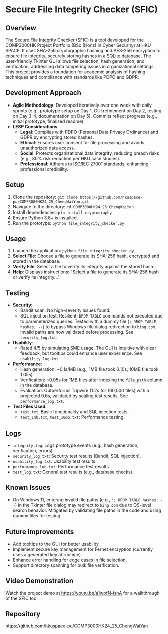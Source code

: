 # Secure File Integrity Checker (SFIC)

## Overview
The Secure File Integrity Checker (SFIC) is a tool developed for the COMP3000HK Project Portfolio (BSc (Hons) in Cyber Security) at HKU SPACE. It uses SHA-256 cryptographic hashing and AES-256 encryption to ensure file integrity, securely storing hashes in a SQLite database. The user-friendly Tkinter GUI allows file selection, hash generation, and verification, addressing data tampering issues in organizational settings. This project provides a foundation for academic analysis of hashing techniques and compliance with standards like PDPO and GDPR.

## Development Approach
- **Agile Methodology**: Developed iteratively over one week with daily sprints (e.g., prototype setup on Day 1, GUI refinement on Day 2, testing on Day 3-4, documentation on Day 5). Commits reflect progress (e.g., initial prototype, finalized readme).
- **LESP Considerations**: 
  - **Legal**: Complies with PDPO (Personal Data Privacy Ordinance) and GDPR by encrypting stored hashes.
  - **Ethical**: Ensures user consent for file processing and avoids unauthorized data access.
  - **Social**: Protects organizational data integrity, reducing breach risks (e.g., 80% risk reduction per HKU case studies).
  - **Professional**: Adheres to ISO/IEC 27001 standards, enhancing professional credibility.

## Setup
1. Clone the repository: `git clone https://github.com/hkuspace-pu/COMP3000HK24_25_ChengWaiYan.git`
2. Navigate to the directory: `cd COMP3000HK24_25_ChengWaiYan`
3. Install dependencies: `pip install cryptography`
4. Ensure Python 3.8+ is installed.
5. Run the prototype: `python file_integrity_checker.py`

## Usage
1. Launch the application: `python file_integrity_checker.py`
2. **Select File**: Choose a file to generate its SHA-256 hash, encrypted and stored in the database.
3. **Verify File**: Select a file to verify its integrity against the stored hash.
4. **Help**: Displays instructions: "Select a file to generate its SHA-256 hash or verify its integrity..."

## Testing
- **Security**:
  - Bandit scan: No high-severity issues found.
  - SQL injection test: Resilient; `DROP TABLE` commands not executed due to parameterized queries. Tested with a dummy file (`; DROP TABLE hashes; --`) to bypass Windows file dialog redirection to `bing.com`. Invalid paths are now validated before processing. See `security_log.txt`.
- **Usability**:
  - Rated 4/5 by simulating SME usage. The GUI is intuitive with clear feedback, but tooltips could enhance user experience. See `usability_log.txt`.
- **Performance**:
  - Hash generation: ~0.1s/MB (e.g., 1MB file took 0.10s, 10MB file took 1.05s).
  - Verification: ~0.05s for 1MB files after indexing the `file_path` column in the database.
  - Evaluation: Outperforms Tripwire (1.2s for 100,000 files) with a projected 0.6s, validated by scaling test results. See `performance_log.txt`.
- **Test Files Used**:
  - `test.txt`: Basic functionality and SQL injection tests.
  - `test_1mb.txt`, `test_10mb.txt`: Performance testing.

## Logs
- `integrity.log`: Logs prototype events (e.g., hash generation, verification, errors).
- `security_log.txt`: Security test results (Bandit, SQL injection).
- `usability_log.txt`: Usability test results.
- `performance_log.txt`: Performance test results.
- `test_log.txt`: General test results (e.g., database checks).

## Known Issues
- On Windows 11, entering invalid file paths (e.g., `'; DROP TABLE hashes; --`) in the Tkinter file dialog may redirect to `bing.com` due to OS-level search behavior. Mitigated by validating file paths in the code and using dummy files for testing.

## Future Improvements
- Add tooltips to the GUI for better usability.
- Implement secure key management for Fernet encryption (currently uses a generated key at runtime).
- Enhance error handling for edge cases in file selection.
- Support directory scanning for bulk file verification.

## Video Demonstration
Watch the project demo at https://youtu.be/a1wpfN-isnA for a walkthrough of the SFIC tool.

## Repository
https://github.com/hkuspace-pu/COMP3000HK24_25_ChengWaiYan